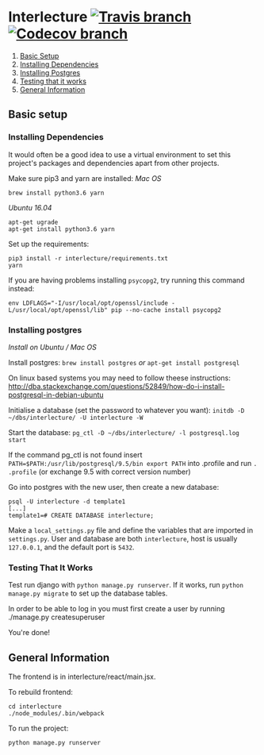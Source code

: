 # Interlecture [![Travis branch](https://img.shields.io/travis/PU-69/interlecture.svg)]() [![Codecov branch](https://img.shields.io/codecov/c/github/PU-69/interlecture.svg)]()

1. [Basic Setup](#basic-setup)
  1. [Installing Dependencies](#installing-dependencies)
  2. [Installing Postgres](#installing-postgres)
  3. [Testing that it works](#testing-that-it-works)
2. [General Information](#general-information)

## Basic setup

### Installing Dependencies

It would often be a good idea to use a virtual environment to set this project's packages and dependencies apart from other projects.

Make sure pip3 and yarn are installed:
_Mac OS_
```
brew install python3.6 yarn
```

_Ubuntu 16.04_
```
apt-get ugrade
apt-get install python3.6 yarn
```

Set up the requirements:
```
pip3 install -r interlecture/requirements.txt
yarn
```

If you are having problems installing `psycopg2`, try running this command instead:
```
env LDFLAGS="-I/usr/local/opt/openssl/include -L/usr/local/opt/openssl/lib" pip --no-cache install psycopg2
```

### Installing postgres

_Install on Ubuntu / Mac OS_

Install postgres: `brew install postgres` _or_ `apt-get install postgresql`

On linux based systems you may need to follow theese instructions: http://dba.stackexchange.com/questions/52849/how-do-i-install-postgresql-in-debian-ubuntu

Initialise a database (set the password to whatever you want): `initdb -D  ~/dbs/interlecture/ -U interlecture -W`

Start the database: `pg_ctl -D ~/dbs/interlecture/ -l postgresql.log start`

If the command pg_ctl is not found insert `PATH=$PATH:/usr/lib/postgresql/9.5/bin
export PATH`
into .profile and run `. .profile` (or exchange 9.5 with correct version number)

Go into postgres with the new user, then create a new database:
```
psql -U interlecture -d template1
[...]
template1=# CREATE DATABASE interlecture;
```

Make a `local_settings.py` file and define the variables that are imported in `settings.py`. User and database are both `interlecture`, host is usually `127.0.0.1`, and the default port is `5432`.

### Testing That It Works

Test run django with `python manage.py runserver`. If it works, run `python manage.py migrate` to set up the database tables.

In order to be able to log in you must first create a user by running
./manage.py createsuperuser

You're done!

## General Information

The frontend is in interlecture/react/main.jsx.

To rebuild frontend:
```
cd interlecture
./node_modules/.bin/webpack
```

To run the project:
```
python manage.py runserver
```
